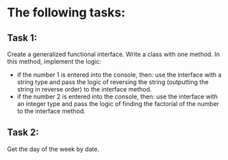 # The following tasks:
## Task 1:
Create a generalized functional interface. Write a class with one method. In this method, implement the logic:
- if the number 1 is entered into the console, then: use the interface with a string type and pass the logic of reversing the string (outputting the string in reverse order) to the interface method.
- if the number 2 is entered into the console, then: use the interface with an integer type and pass the logic of finding the factorial of the number to the interface method.

## Task 2:
Get the day of the week by date.
